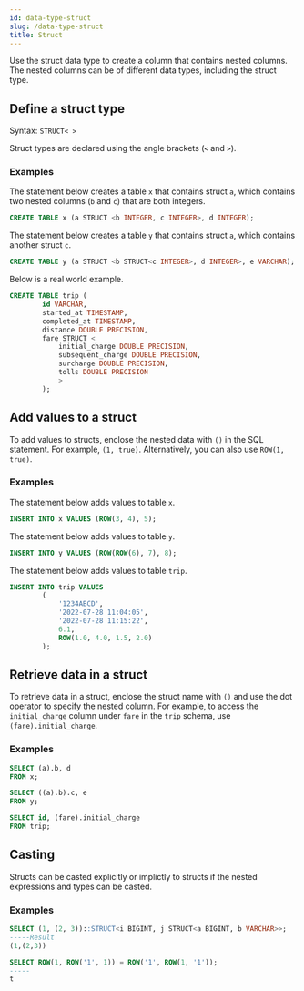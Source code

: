 ```yaml
---
id: data-type-struct
slug: /data-type-struct
title: Struct
---
```

<head>
  <link rel="canonical" href="https://docs.risingwave.com/docs/current/data-type-struct/" />
</head>

Use the struct data type to create a column that contains nested columns. The nested columns can be of different data types, including the struct type.

## Define a struct type

Syntax:
`STRUCT< >`

Struct types are declared using the angle brackets (`<` and `>`).

### Examples

The statement below creates a table `x` that contains struct `a`, which contains two nested columns (`b` and `c`) that are both integers.

```sql
CREATE TABLE x (a STRUCT <b INTEGER, c INTEGER>, d INTEGER);
```

The statement below creates a table `y` that contains struct `a`, which contains another struct `c`.

```sql
CREATE TABLE y (a STRUCT <b STRUCT<c INTEGER>, d INTEGER>, e VARCHAR);
```

Below is a real world example.

```sql
CREATE TABLE trip (
        id VARCHAR,
        started_at TIMESTAMP,
        completed_at TIMESTAMP,
        distance DOUBLE PRECISION,
        fare STRUCT <
            initial_charge DOUBLE PRECISION,
            subsequent_charge DOUBLE PRECISION,
            surcharge DOUBLE PRECISION,
            tolls DOUBLE PRECISION 
            > 
        );
```

## Add values to a struct

To add values to structs, enclose the nested data with `()` in the SQL statement. For example, `(1, true)`. Alternatively, you can also use `ROW(1, true)`.

### Examples

The statement below adds values to table `x`.

```sql
INSERT INTO x VALUES (ROW(3, 4), 5);
```

The statement below adds values to table `y`.
```sql
INSERT INTO y VALUES (ROW(ROW(6), 7), 8);
```

The statement below adds values to table `trip`.

```sql
INSERT INTO trip VALUES 
        (
            '1234ABCD', 
            '2022-07-28 11:04:05', 
            '2022-07-28 11:15:22', 
            6.1, 
            ROW(1.0, 4.0, 1.5, 2.0)
        );
```

## Retrieve data in a struct

To retrieve data in a struct, enclose the struct name with `()` and use the dot operator to specify the nested column. For example, to access the `initial_charge` column under `fare` in the `trip` schema, use `(fare).initial_charge`.

### Examples

```sql
SELECT (a).b, d
FROM x;
```

```sql
SELECT ((a).b).c, e
FROM y;
```

```sql
SELECT id, (fare).initial_charge 
FROM trip;
```

## Casting

Structs can be casted explicitly or implictly to structs if the nested expressions and types can be casted.

### Examples

```sql
SELECT (1, (2, 3))::STRUCT<i BIGINT, j STRUCT<a BIGINT, b VARCHAR>>;
-----Result
(1,(2,3))
```

```sql
SELECT ROW(1, ROW('1', 1)) = ROW('1', ROW(1, '1'));
-----
t
```
